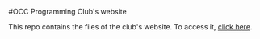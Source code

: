 #OCC Programming Club's website

This repo contains the files of the club's website. To access it, <a href="occprogramming.github.io">click here</a>.
